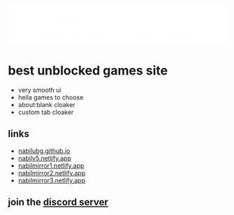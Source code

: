 <img src="img/nabilgames.png">

# best unblocked games site
* very smooth ui
* hella games to choose
* about:blank cloaker
* custom tab cloaker
## links
* <a href="https://nabilubg.github.io/">nabilubg.github.io</a>
* <a href="https://nabilv5.netlify.app/">nabilv5.netlify.app</a>
* <a href="https://nabilmirror1.netlify.app/">nabilmirror1.netlify.app</a>
* <a href="https://nabilmirror2.netlify.app/">nabilmirror2.netlify.app</a>
* <a href="https://nabilmirror3.netlify.app/">nabilmirror3.netlify.app</a>
## join the <a href="https://discord.gg/jqZt7w6tH4">discord server</a>
